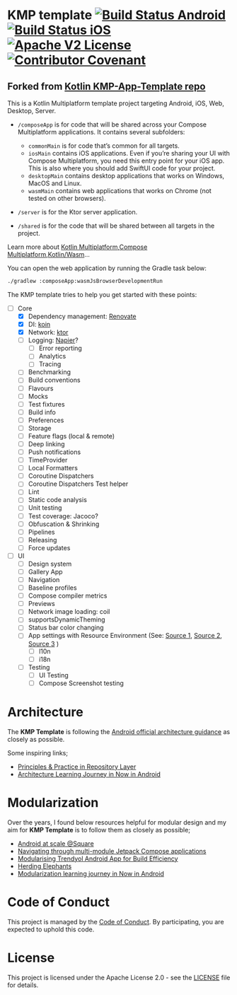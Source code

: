 # KMP template [![Build Status Android](https://github.com/melomg/KMP-Template/actions/workflows/build-android.yml/badge.svg)](https://github.com/melomg/KMP-Template/actions/workflows/build-android.yml) [![Build Status iOS](https://github.com/melomg/KMP-Template/actions/workflows/build-ios.yml/badge.svg)](https://github.com/melomg/KMP-Template/actions/workflows/build-ios.yml) [![Apache V2 License](https://img.shields.io/badge/License-Apache%20V2-blue)](LICENSE) [![Contributor Covenant](https://img.shields.io/badge/Contributor%20Covenant-2.1-4baaaa.svg)](CODE_OF_CONDUCT.md)

## Forked from [Kotlin KMP-App-Template repo](https://github.com/Kotlin/KMP-App-Template)

This is a Kotlin Multiplatform template project targeting Android, iOS, Web, Desktop, Server.

* `/composeApp` is for code that will be shared across your Compose Multiplatform applications.
  It contains several subfolders:
    - `commonMain` is for code that’s common for all targets.
    - `iosMain` contains iOS applications. Even if you’re sharing your UI with Compose Multiplatform, you need this entry point for your iOS app. This is also where you should add SwiftUI code for your project.
    - `desktopMain` contains desktop applications that works on Windows, MacOS and Linux.
    - `wasmMain` contains web applications that works on Chrome (not tested on other browsers).

* `/server` is for the Ktor server application.

* `/shared` is for the code that will be shared between all targets in the project.

Learn more about [Kotlin Multiplatform](https://www.jetbrains.com/help/kotlin-multiplatform-dev/get-started.html),[Compose Multiplatform](https://github.com/JetBrains/compose-multiplatform/#compose-multiplatform),[Kotlin/Wasm](https://kotl.in/wasm/)…

You can open the web application by running the Gradle task below:

```bash
./gradlew :composeApp:wasmJsBrowserDevelopmentRun
```

The KMP template tries to help you get started with these points:

- [ ] Core
    - [x] Dependency management: [Renovate](https://docs.renovatebot.com/)
    - [x] DI: [koin](https://insert-koin.io/docs/reference/koin-mp/kmp/)
    - [x] Network: [ktor](https://ktor.io/)
    - [ ] Logging: [Napier](https://github.com/AAkira/Napier)?
        - [ ] Error reporting
        - [ ] Analytics
        - [ ] Tracing
    - [ ] Benchmarking
    - [ ] Build conventions
    - [ ] Flavours
    - [ ] Mocks
    - [ ] Test fixtures
    - [ ] Build info
    - [ ] Preferences
    - [ ] Storage
    - [ ] Feature flags (local & remote)
    - [ ] Deep linking
    - [ ] Push notifications
    - [ ] TimeProvider
    - [ ] Local Formatters
    - [ ] Coroutine Dispatchers
    - [ ] Coroutine Dispatchers Test helper
    - [ ] Lint
    - [ ] Static code analysis
    - [ ] Unit testing
    - [ ] Test coverage: Jacoco?
    - [ ] Obfuscation & Shrinking
    - [ ] Pipelines
    - [ ] Releasing
    - [ ] Force updates

- [ ] UI
    - [ ] Design system
    - [ ] Gallery App
    - [ ] Navigation
    - [ ] Baseline profiles
    - [ ] Compose compiler metrics
    - [ ] Previews
    - [ ] Network image loading: coil
    - [ ] supportsDynamicTheming
    - [ ] Status bar color changing
    - [ ] App settings with Resource Environment (See: [Source 1](https://github.com/JetBrains/compose-multiplatform/pull/5239), [Source 2](https://github.com/JetBrains/compose-multiplatform/blob/master/components/resources/library/src/androidMain/kotlin/org/jetbrains/compose/resources/ResourceEnvironment.android.kt), [Source 3](https://youtrack.jetbrains.com/issue/CMP-4197) )
        - [ ] l10n
        - [ ] i18n
    - [ ] Testing
        - [ ] UI Testing
        - [ ] Compose Screenshot testing

# Architecture

The **KMP Template** is following the [Android official architecture guidance](https://developer.android.com/topic/architecture) as closely as possible.

Some inspiring links;

- [Principles & Practice in Repository Layer](https://proandroiddev.com/principles-practice-in-repository-layer-444551b96cf8)
- [Architecture Learning Journey in Now in Android](https://github.com/android/nowinandroid/blob/main/docs/ArchitectureLearningJourney.md)

# Modularization

Over the years, I found below resources helpful for modular design and my aim for **KMP Template** is to follow them as closely as possible;

- [Android at scale @Square](https://www.droidcon.com/2019/11/15/android-at-scale-square/)
- [Navigating through multi-module Jetpack Compose applications](https://proandroiddev.com/navigating-through-multi-module-jetpack-compose-applications-6c9a31fa12b6)
- [Modularising Trendyol Android App for Build Efficiency](https://medium.com/trendyol-tech/modularising-trendyol-android-app-for-build-efficiency-94f6b79fc012)
- [Herding Elephants](https://developer.squareup.com/blog/herding-elephants/)
- [Modularization learning journey in Now in Android](https://github.com/android/nowinandroid/blob/main/docs/ModularizationLearningJourney.md)

# Code of Conduct

This project is managed by the [Code of Conduct](CODE_OF_CONDUCT.md).
By participating, you are expected to uphold this code.

# License

This project is licensed under the Apache License 2.0 - see the [LICENSE](LICENSE) file for details.
